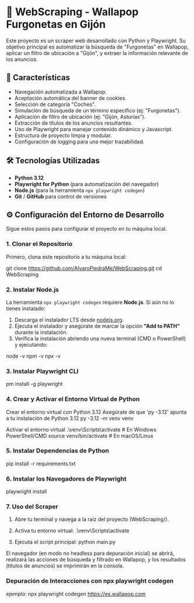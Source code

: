 # 🤖 WebScraping - Wallapop Furgonetas en Gijón

Este proyecto es un scraper web desarrollado con Python y Playwright. Su objetivo principal es automatizar la búsqueda de "Furgonetas" en Wallapop, aplicar un filtro de ubicación a "Gijón", y extraer la información relevante de los anuncios.

## 🚀 Características

- Navegación automatizada a Wallapop.
- Aceptación automática del banner de cookies.
- Selección de categoría "Coches".
- Simulación de búsqueda de un término específico (ej: "Furgonetas").
- Aplicación de filtro de ubicación (ej: "Gijón, Asturias").
- Extracción de títulos de los anuncios resultantes.
- Uso de Playwright para manejar contenido dinámico y Javascript.
- Estructura de proyecto limpia y modular.
- Configuración de logging para una mejor trazabilidad.

## 🛠️ Tecnologías Utilizadas

- **Python 3.12**
- **Playwright for Python** (para automatización del navegador)
- **Node.js** (para la herramienta `npx playwright codegen`)
- **Git** / **GitHub** para control de versiones

## ⚙️ Configuración del Entorno de Desarrollo

Sigue estos pasos para configurar el proyecto en tu máquina local.

### 1. Clonar el Repositorio

Primero, clona este repositorio a tu máquina local:

git clone https://github.com/AlvaroPiedraMe/WebScraping.git
cd WebScraping

### 2. Instalar Node.js

La herramienta `npx playwright codegen` requiere **Node.js**. Si aún no lo tienes instalado:

1. Descarga el instalador LTS desde [nodejs.org](https://nodejs.org).
2. Ejecuta el instalador y asegúrate de marcar la opción **"Add to PATH"** durante la instalación.
3. Verifica la instalación abriendo una nueva terminal (CMD o PowerShell) y ejecutando:

node -v
npm -v
npx -v

### 3. Instalar Playwright CLI

pm install -g playwright

### 4. Crear y Activar el Entorno Virtual de Python

Crear el entorno virtual con Python 3.12
Asegúrate de que 'py -3.12' apunta a tu instalación de Python 3.12
    py -3.12 -m venv venv

Activar el entorno virtual
    .\venv\Scripts\activate    # En Windows PowerShell/CMD
source venv/bin/activate # En macOS/Linux

### 5. Instalar Dependencias de Python

pip install -r requirements.txt

### 6. Instalar los Navegadores de Playwright

playwright install

### 7. Uso del Scraper
 1. Abre tu terminal y navega a la raíz del proyecto (WebScraping/).

 2. Activa tu entorno virtual:
    .\venv\Scripts\activate
 3. Ejecuta el script principal:
    python main.py
 
El navegador (en modo no headless para depuración inicial) se abrirá, realizará las acciones de búsqueda y filtrado en Wallapop, y los resultados (títulos de anuncios) se imprimirán en la consola.

### Depuración de Interacciones con npx playwright codegen

 ejemplo: npx playwright codegen https://es.wallapop.com

